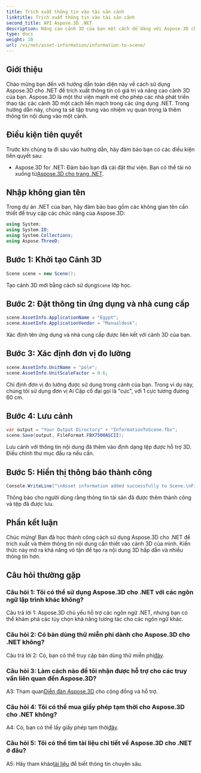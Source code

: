 ```yaml
---
title: Trích xuất thông tin vào tài sản cảnh
linktitle: Trích xuất thông tin vào tài sản cảnh
second_title: API Aspose.3D .NET
description: Nâng cao cảnh 3D của bạn một cách dễ dàng với Aspose.3D cho .NET. Tìm hiểu cách thêm thông tin tài sản có giá trị từng bước. Tải xuống ngay để có trải nghiệm 3D sống động.
type: docs
weight: 10
url: /vi/net/asset-information/information-to-scene/
---
```

## Giới thiệu

Chào mừng bạn đến với hướng dẫn toàn diện này về cách sử dụng Aspose.3D cho .NET để trích xuất thông tin có giá trị và nâng cao cảnh 3D của bạn. Aspose.3D là một thư viện mạnh mẽ cho phép các nhà phát triển thao tác các cảnh 3D một cách liền mạch trong các ứng dụng .NET. Trong hướng dẫn này, chúng ta sẽ tập trung vào nhiệm vụ quan trọng là thêm thông tin nội dung vào một cảnh.

## Điều kiện tiên quyết

Trước khi chúng ta đi sâu vào hướng dẫn, hãy đảm bảo bạn có các điều kiện tiên quyết sau:

- Aspose.3D for .NET: Đảm bảo bạn đã cài đặt thư viện. Bạn có thể tải nó xuống từ[Aspose.3D cho trang .NET](https://releases.aspose.com/3d/net/).

## Nhập không gian tên

Trong dự án .NET của bạn, hãy đảm bảo bao gồm các không gian tên cần thiết để truy cập các chức năng của Aspose.3D:

```csharp
using System;
using System.IO;
using System.Collections;
using Aspose.ThreeD;
```

## Bước 1: Khởi tạo Cảnh 3D

```csharp
Scene scene = new Scene();
```

 Tạo cảnh 3D mới bằng cách sử dụng`Scene` lớp học.

## Bước 2: Đặt thông tin ứng dụng và nhà cung cấp

```csharp
scene.AssetInfo.ApplicationName = "Egypt";
scene.AssetInfo.ApplicationVendor = "Manualdesk";
```

Xác định tên ứng dụng và nhà cung cấp được liên kết với cảnh 3D của bạn.

## Bước 3: Xác định đơn vị đo lường

```csharp
scene.AssetInfo.UnitName = "pole";
scene.AssetInfo.UnitScaleFactor = 0.6;
```

Chỉ định đơn vị đo lường được sử dụng trong cảnh của bạn. Trong ví dụ này, chúng tôi sử dụng đơn vị Ai Cập cổ đại gọi là "cực", với 1 cực tương đương 60 cm.

## Bước 4: Lưu cảnh

```csharp
var output = "Your Output Directory" + "InformationToScene.fbx";
scene.Save(output, FileFormat.FBX7500ASCII);
```

Lưu cảnh với thông tin nội dung đã thêm vào định dạng tệp được hỗ trợ 3D. Điều chỉnh thư mục đầu ra nếu cần.

## Bước 5: Hiển thị thông báo thành công

```csharp
Console.WriteLine("\nAsset information added successfully to Scene.\nFile saved at " + output);
```

Thông báo cho người dùng rằng thông tin tài sản đã được thêm thành công và tệp đã được lưu.

## Phần kết luận

Chúc mừng! Bạn đã học thành công cách sử dụng Aspose.3D cho .NET để trích xuất và thêm thông tin nội dung cần thiết vào cảnh 3D của mình. Kiến thức này mở ra khả năng vô tận để tạo ra nội dung 3D hấp dẫn và nhiều thông tin hơn.

## Câu hỏi thường gặp

### Câu hỏi 1: Tôi có thể sử dụng Aspose.3D cho .NET với các ngôn ngữ lập trình khác không?

Câu trả lời 1: Aspose.3D chủ yếu hỗ trợ các ngôn ngữ .NET, nhưng bạn có thể khám phá các tùy chọn khả năng tương tác cho các ngôn ngữ khác.

### Câu hỏi 2: Có bản dùng thử miễn phí dành cho Aspose.3D cho .NET không?

 Câu trả lời 2: Có, bạn có thể truy cập bản dùng thử miễn phí[đây](https://releases.aspose.com/).

### Câu hỏi 3: Làm cách nào để tôi nhận được hỗ trợ cho các truy vấn liên quan đến Aspose.3D?

 A3: Tham quan[Diễn đàn Aspose.3D](https://forum.aspose.com/c/3d/18) cho cộng đồng và hỗ trợ.

### Câu hỏi 4: Tôi có thể mua giấy phép tạm thời cho Aspose.3D cho .NET không?

 A4: Có, bạn có thể lấy giấy phép tạm thời[đây](https://purchase.aspose.com/temporary-license/).

### Câu hỏi 5: Tôi có thể tìm tài liệu chi tiết về Aspose.3D cho .NET ở đâu?

 A5: Hãy tham khảo[tài liệu](https://reference.aspose.com/3d/net/) để biết thông tin chuyên sâu.